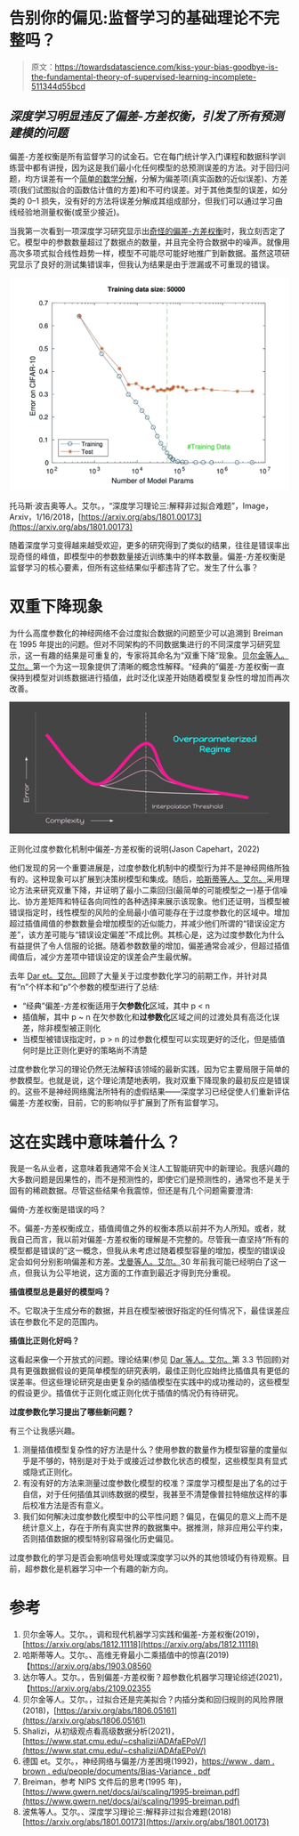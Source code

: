 # 告别你的偏见:监督学习的基础理论不完整吗？

> 原文：<https://towardsdatascience.com/kiss-your-bias-goodbye-is-the-fundamental-theory-of-supervised-learning-incomplete-511344d55bcd>

## *深度学习明显违反了偏差-方差权衡，引发了所有预测建模的问题*

偏差-方差权衡是所有监督学习的试金石。它在每门统计学入门课程和数据科学训练营中都有讲授，因为这是我们最小化任何模型的总预测误差的方法。对于回归问题，均方误差有一个[简单的数学分解](https://www.stat.cmu.edu/~cshalizi/ADAfaEPoV/)，分解为偏差项(真实函数的近似误差)、方差项(我们试图拟合的函数估计值的方差)和不可约误差。对于其他类型的误差，如分类的 0–1 损失，没有好的方法将误差分解成其组成部分，但我们可以通过学习曲线经验地测量权衡(或至少接近)。

当我第一次看到一项深度学习研究显示出[奇怪的偏差-方差权衡](https://arxiv.org/pdf/1801.00173.pdf)时，我立刻否定了它。模型中的参数数量超过了数据点的数量，并且完全符合数据中的噪声。就像用高次多项式拟合线性趋势一样，模型不可能尽可能好地推广到新数据。虽然这项研究显示了良好的测试集错误率，但我认为结果是由于泄漏或不可重现的错误。

![](img/53b7e0ab018488e6c39d2b4eef568c55.png)

托马斯·波吉奥等人。艾尔。，“深度学习理论三:解释非过拟合难题”，Image，Arxiv，1/16/2018，[https://arxiv.org/abs/1801.00173](https://arxiv.org/abs/1801.00173)

随着深度学习变得越来越受欢迎，更多的研究得到了类似的结果，往往是错误率出现奇怪的峰值，即模型中的参数数量接近训练集中的样本数量。偏差-方差权衡是监督学习的核心要素，但所有这些结果似乎都违背了它。发生了什么事？

# 双重下降现象

为什么高度参数化的神经网络不会过度拟合数据的问题至少可以追溯到 Breiman 在 1995 年提出的问题。但对不同架构的不同数据集进行的不同深度学习研究显示，这一有趣的结果是可重复的，专家将其命名为“双重下降”现象。[贝尔金等人。艾尔。](https://arxiv.org/pdf/1812.11118.pdf)第一个为这一现象提供了清晰的概念性解释。“经典的”偏差-方差权衡一直保持到模型对训练数据进行插值，此时泛化误差开始随着模型复杂性的增加而再次改善。

![](img/d18e7535eee02de389f11f7fb711ae2a.png)

正则化过度参数化机制中偏差-方差权衡的说明(Jason Capehart，2022)

他们发现的另一个重要进展是，过度参数化机制中的模型行为并不是神经网络所独有的。这种现象可以扩展到决策树模型和集成。随后，[哈斯蒂等人。艾尔。](https://arxiv.org/pdf/1903.08560.pdf)采用理论方法来研究双重下降，并证明了最小二乘回归(最简单的可能模型之一)基于信噪比、协方差矩阵和特征各向同性的各种选择来展示该现象。他们还证明，当模型被错误指定时，线性模型的风险的全局最小值可能存在于过度参数化的区域中。增加超过插值阈值的参数数量会增加模型的近似能力，并减少他们所谓的“错误设定方差”，该方差可能与“错误设定偏差”不成比例。其核心是，这为过度参数化为什么有益提供了令人信服的论据。随着参数数量的增加，偏差通常会减少，但超过插值阈值后，减少方差项中错误设定的误差会产生最优解。

去年 [Dar et。艾尔。](https://arxiv.org/pdf/2109.02355.pdf)回顾了大量关于过度参数化学习的前期工作，并针对具有“n”个样本和“p”个参数的模型进行了总结:

*   “经典”偏差-方差权衡适用于**欠参数化**区域，其中 p < n
*   插值解，其中 p ~ n 在欠参数化和**过参数化**区域之间的过渡处具有高泛化误差，除非模型被正则化
*   当模型被错误指定时，p > n 的过参数化模型可以实现更好的泛化，但是插值何时是比正则化更好的策略尚不清楚

过度参数化学习的理论仍然无法解释该领域的最新实践，因为它主要局限于简单的参数模型。也就是说，这个理论清楚地表明，我对双重下降现象的最初反应是错误的。这些不是神经网络魔法所特有的虚假结果——深度学习已经促使人们重新评估偏差-方差权衡，目前，它的影响似乎扩展到了所有监督学习。

# 这在实践中意味着什么？

我是一名从业者，这意味着我通常不会关注人工智能研究中的新理论。我感兴趣的大多数问题是因果性的，而不是预测性的，即使它们是预测性的，通常也不是关于固有的稀疏数据。尽管这些结果令我震惊，但还是有几个问题需要澄清:

偏倚-方差权衡是错误的吗？

不。偏差-方差权衡成立，插值阈值之外的权衡本质以前并不为人所知。或者，就我自己而言，我以前对偏差-方差权衡的理解是不完整的。尽管我一直坚持“所有的模型都是错误的”这一概念，但我从未考虑过随着模型容量的增加，模型的错误设定会如何分别影响偏差和方差。[戈曼等人。艾尔。](https://www.dam.brown.edu/people/documents/bias-variance.pdf)30 年前我可能已经明白了这一点，但我认为公平地说，这方面的工作直到最近才得到充分重视。

**插值模型总是最好的模型吗？**

不。它取决于生成分布的数据，并且在模型被很好指定的任何情况下，最佳误差应该在参数化不足的范围内。

**插值比正则化好吗？**

这看起来像一个开放式的问题。理论结果(参见 [Dar 等人。艾尔。](https://arxiv.org/pdf/2109.02355.pdf)第 3.3 节回顾)对具有更强数据假设的更简单模型的研究表明，最佳正则化应始终比插值具有更低的误差率。但这些理论研究是由更复杂的插值模型在实践中的成功推动的，这些模型的假设更少。插值优于正则化或正则化优于插值的情况仍有待研究。

**过度参数化学习提出了哪些新问题？**

有三个让我感兴趣。

1.  测量插值模型复杂性的好方法是什么？使用参数的数量作为模型容量的度量似乎是不够的，特别是对于处于或接近过参数化状态的模型，这些模型具有显式或隐式正则化。
2.  有没有好的方法来测量过度参数化模型的校准？深度学习模型是出了名的过于自信，对于任何插值其训练数据的模型，我甚至不清楚像普拉特缩放这样的事后校准方法是否有意义。
3.  我们如何解决过度参数化模型中的公平性问题？偏见，在偏见的意义上而不是统计意义上，存在于所有真实世界的数据集中。据推测，除非应用公平约束，否则插值数据的模型特别容易强化历史偏见。

过度参数化的学习是否会影响信号处理或深度学习以外的其他领域仍有待观察。目前，超参数化是机器学习中一个有趣的新方向。

# 参考

1.  贝尔金等人。艾尔。，调和现代机器学习实践和偏差-方差权衡(2019)，[https://arxiv.org/abs/1812.11118](https://arxiv.org/abs/1812.11118)
2.  哈斯蒂等人。艾尔。、高维无脊最小二乘插值中的惊喜(2019)【https://arxiv.org/abs/1903.08560 
3.  达尔等人。艾尔。，告别偏差-方差权衡？超参数化机器学习理论综述(2021)，【https://arxiv.org/abs/2109.02355 
4.  贝尔金等人。艾尔。，过拟合还是完美拟合？内插分类和回归规则的风险界限(2018)，[https://arxiv.org/abs/1806.05161](https://arxiv.org/abs/1806.05161)
5.  Shalizi，从初级观点看高级数据分析(2021)，[https://www.stat.cmu.edu/~cshalizi/ADAfaEPoV/](https://www.stat.cmu.edu/~cshalizi/ADAfaEPoV/)
6.  德国 et。艾尔。，神经网络与偏差/方差困境(1992)，[https://www . dam . brown . edu/people/documents/Bias-Variance . pdf](https://www.dam.brown.edu/people/documents/bias-variance.pdf)
7.  Breiman，参考 NIPS 文件后的思考(1995 年)，[https://www.gwern.net/docs/ai/scaling/1995-breiman.pdf](https://www.gwern.net/docs/ai/scaling/1995-breiman.pdf)
8.  波焦等人。艾尔。、深度学习理论三:解释非过拟合难题(2018)[https://arxiv.org/abs/1801.00173](https://arxiv.org/abs/1801.00173)